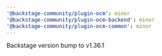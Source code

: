 ```yaml
---
'@backstage-community/plugin-ocm': minor
'@backstage-community/plugin-ocm-backend': minor
'@backstage-community/plugin-ocm-common': minor
---
```


Backstage version bump to v1.36.1
